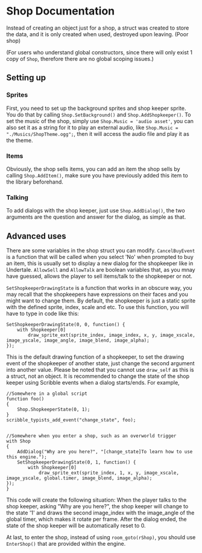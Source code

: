 # Shop Documentation

Instead of creating an object just for a shop, a struct was created to store the data, and it
is only created when used, destroyed upon leaving. (Poor shop)


(For users who understand global constructors, since there will only exist 1 copy of `Shop`, therefore
there are no global scoping issues.)

## Setting up
### Sprites
First, you need to set up the background sprites and shop keeper sprite.
You do that by calling `Shop.SetBackground()` and `Shop.AddShopkeeper()`.
To set the music of the shop, simply use `Shop.Music = 'audio asset'`, you can also set it as a string for
it to play an external audio, like `Shop.Music = "./Musics/ShopTheme.ogg";`, then it will access the
audio file and play it as the theme.

### Items
Obviously, the shop sells items, you can add an item the shop sells by calling `Shop.AddItem()`, make
sure you have previously added this item to the library beforehand.

### Talking
To add dialogs with the shop keeper, just use `Shop.AddDialog()`, the two arguments are the question
and answer for the dialog, as simple as that.

## Advanced uses
There are some variables in the shop struct you can modify.
`CancelBuyEvent` is a function that will be called when you select 'No' when prompted to buy an item,
this is usually set to display a new dialog for the shopkeeper like in Undertale.
`AllowSell` and `AllowTalk` are boolean variables that, as you mnay have guessed, allows the player
to sell items/talk to the shopkeeper or not.

`SetShopkeeperDrawingState` is a function that works in an obscure way, you may recall that the shopkeepers
have expressions on their faces and you might want to change them. By default, the shopkeeper is just a
static sprite with the defined sprite, index, scale and etc.
To use this function, you will have to type in code like this:
```gml
SetShopkeeperDrawingState(0, 0, function() {
	with Shopkeeper[0]
		draw_sprite_ext(sprite_index, image_index, x, y, image_xscale, image_yscale, image_angle, image_blend, image_alpha);
});
```
This is the default drawing function of a shopkeeper, to set the drawing event of the shopkeeper of another state, just change
the second argument into another value.
Please be noted that you cannot use `draw_self` as this is a struct, not an object.
It is recommended to change the state of the shop keeper using Scribble events when a dialog starts/ends.
For example,
```gml
//Somewhere in a global script
function foo()
{
	Shop.ShopkeeperState(0, 1);
}
scribble_typists_add_event("change_state", foo);


//Somewhere when you enter a shop, such as an overworld trigger
with Shop
{
	AddDialog("Why are you here?", "[change_state]To learn how to use this engine.");
	SetShopkeeperDrawingState(0, 1, function() {
		with Shopkeeper[0]
			draw_sprite_ext(sprite_index, 1, x, y, image_xscale, image_yscale, global.timer, image_blend, image_alpha);
});
}
```
This code will create the following situation:
When the player talks to the shop keeper, asking "Why are you here?", the shop keeper will change to
the state '1' and draws the second image_index with the image_angle of the global timer, which makes it
rotate per frame.
After the dialog ended, the state of the shop keeper will be automatically reset to 0.

At last, to enter the shop, instead of using `room_goto(rShop)`, you should use `EnterShop()` that are provided within the engine.